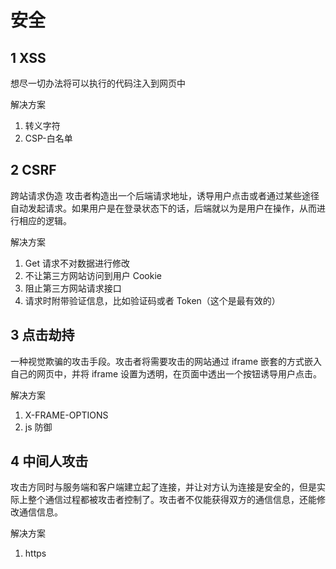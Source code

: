 # 安全

## 1 XSS

想尽一切办法将可以执行的代码注入到网页中

解决方案

1. 转义字符
2. CSP-白名单

## 2 CSRF

跨站请求伪造
攻击者构造出一个后端请求地址，诱导用户点击或者通过某些途径自动发起请求。如果用户是在登录状态下的话，后端就以为是用户在操作，从而进行相应的逻辑。

解决方案

1. Get 请求不对数据进行修改
2. 不让第三方网站访问到用户 Cookie
3. 阻止第三方网站请求接口
4. 请求时附带验证信息，比如验证码或者 Token（这个是最有效的）

## 3 点击劫持

一种视觉欺骗的攻击手段。攻击者将需要攻击的网站通过 iframe 嵌套的方式嵌入自己的网页中，并将 iframe 设置为透明，在页面中透出一个按钮诱导用户点击。

解决方案

1. X-FRAME-OPTIONS
2. js 防御

## 4 中间人攻击

攻击方同时与服务端和客户端建立起了连接，并让对方认为连接是安全的，但是实际上整个通信过程都被攻击者控制了。攻击者不仅能获得双方的通信信息，还能修改通信信息。

解决方案

1. https
